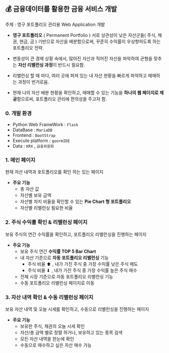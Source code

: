 
## 💰 금융데이터를 활용한 금융 서비스 개발 

주제 : 영구 포트폴리오 관리용 Web Application 개발 

- **영구 포트폴리오** ( Permanent Portfolio )
서로 상관성이 낮은 자산군들( 주식, 채권, 현금, 금 ) 기반으로 자산을 배분함으로써, 꾸준히 수익률이 우상향하도록 하는 포트폴리오 전략. 
    
- 변동성이 큰 경제 상황 속에서, 많아진 자산과 적어진 자산을 파악하여 균형을 맞추는 **자산 리밸런싱 과정**이 반드시 필요함.
- 리밸런싱 할 때 마다, 여러 곳에 퍼져 있는 내 자산 현황을 빠르게 파악하고 매매하는 과정이 번거로움.
- 현재 나의 자산 배분 현황을 확인하고, 매매할 수 있는 기능을 **하나의 웹 페이지로 제공**함으로써, 포트폴리오 관리에 편의성을 주고자 함.



### 0. 개발 환경

- Python Web FrameWork : `Flask`
- DataBase : `MariaDB`
- Frontend : `BootStrap`
- Execute platform : `goormIDE`
- Data : `KRX` , `금융위원회`  



### 1. 메인 페이지

현재 자산 내역과 포트폴리오를 확인 하는 있는 페이지 

- **주요 기능**
    - 총 자산 값
    - 자산별 보유 금액
    - 자산별 차지 비율을 확인할 수 있는 **Pie Chart 형 포트폴리오**
    - 자산별 리밸런싱 필요한 비율    



### 2. 주식 수익률 확인 & 리밸런싱 페이지

보유 주식의 연간 수익률을 확인하고, 포트폴리오 리밸런싱을 진행하는 페이지 

- **주요 기능**
    - 보유 주식 연간 **수익률 TOP 5 Bar Chart**
    - 내 자산 기준으로 **자동 포트폴리오 리밸런싱** 기능
        - 주식 비율 ⬆︎ , 내가 가진 주식 중 가장 수익률 낮은 주식 매도
        - 주식 비율 ⬇︎ , 내가 가진 주식 중 가장 수익률 높은 주식 매수
    - 전체 시장 기준으로 자동 포트폴리오 리밸런싱 기능
    - 수동 포트폴리오 리밸런싱 페이지로 이동      



### 3. 자산 내역 확인 & 수동 리밸런싱 페이지

보유 자산 내역 및 오늘 시세를 확인하고, 수동으로 리밸런싱을 진행하는 페이지 

- **주요 기능**
    - 보유한 주식, 채권의 오늘 시세 확인
    - 자산/총 금액 별로 정렬 하거나, 보유하고 있는 종목 검색
    - 모든 자산 내역을 한눈에 확인
    - 수동으로 매수하고 싶은 자산 매수 가능     
